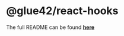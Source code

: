 # @glue42/react-hooks

The full README can be found [**here**](https://github.com/Glue42/core/blob/master/packages/react-hooks/_readme.md)